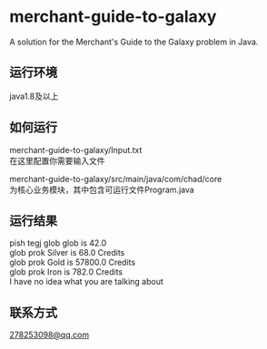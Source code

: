 # merchant-guide-to-galaxy   
A solution for the Merchant's Guide to the Galaxy problem in Java.   

## 运行环境

java1.8及以上    

## 如何运行

merchant-guide-to-galaxy/Input.txt    
在这里配置你需要输入文件

merchant-guide-to-galaxy/src/main/java/com/chad/core   
为核心业务模块，其中包含可运行文件Program.java

## 运行结果

pish tegj glob glob is 42.0    
glob prok Silver is 68.0 Credits     
glob prok Gold is 57800.0 Credits    
glob prok Iron is 782.0 Credits    
I have no idea what you are talking about     

## 联系方式

278253098@qq.com  

